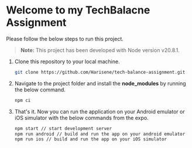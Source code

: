# Welcome to my TechBalacne Assignment #

Please follow the below steps to run this project.

> **Note:** This project has been developed with Node version v20.8.1.

1. Clone this repository to your local machine.
   
   ```bash
   git clone https://github.com/Harisene/tech-balance-assignment.git

2. Navigate to the project folder and install the **node_modules** by running the below command.

   ```bash
   npm ci

3. That's it. Now you can run the application on your Android emulator or iOS simulator with the below commands from the expo.

   ```bash
   npm start // start development server
   npm run android // build and run the app on your android emulator
   npm run ios // build and run the app on your iOS simulator
